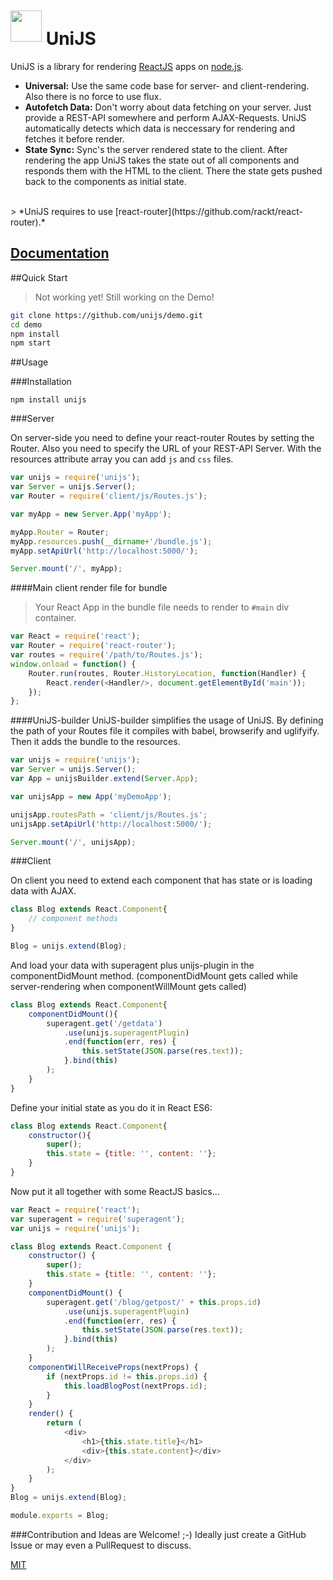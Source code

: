 
# <img src="https://avatars0.githubusercontent.com/u/13003405?v=3&s=100" height="50" style="position: relative; top: -5px;" alt=""> UniJS

UniJS is a library for rendering [ReactJS](https://github.com/facebook/react) apps on [node.js](https://github.com/joyent/node).

* **Universal:** Use the same code base for server- and client-rendering. Also there is no force to use flux.
* **Autofetch Data:** Don't worry about data fetching on your server. Just provide a REST-API somewhere and perform AJAX-Requests. UniJS automatically detects which data is neccessary for rendering and fetches it before render.
* **State Sync:** Sync's the server rendered state to the client. After rendering the app UniJS takes the state out of all components and responds them with the HTML to the client. There the state gets pushed back to the components as initial state.

<br>
> *UniJS requires to use [react-router](https://github.com/rackt/react-router).*


<!--## Demo + Docu
* **Live:** [UniJS on Heroku](https://unijs.herokuapp.com/)<br>
 (it's free account so it may takes some time when the app sleeps)
* **Repo:** [unijs/unijs-demo](https://github.com/unijs/unijs-demo)-->

## [Documentation](./docs/Index.md)

##Quick Start

> Not working yet! Still working on the Demo!

```sh
git clone https://github.com/unijs/demo.git
cd demo
npm install
npm start
```

##Usage

###Installation

`npm install unijs`

###Server

On server-side you need to define your react-router Routes by setting the Router. Also you need to specify the URL of your REST-API Server. With the resources attribute array you can add `js` and `css` files.

```js
var unijs = require('unijs');
var Server = unijs.Server();
var Router = require('client/js/Routes.js');

var myApp = new Server.App('myApp');

myApp.Router = Router;
myApp.resources.push(__dirname+'/bundle.js');
myApp.setApiUrl('http://localhost:5000/');

Server.mount('/', myApp);
```

####Main client render file for bundle
>Your React App in the bundle file needs to render to `#main` div container.

```js
var React = require('react');
var Router = require('react-router');
var routes = require('/path/to/Routes.js');
window.onload = function() {
	Router.run(routes, Router.HistoryLocation, function(Handler) {
		React.render(<Handler/>, document.getElementById('main'));
	});
};
```

####UniJS-builder
UniJS-builder simplifies the usage of UniJS. By defining the path of your Routes file it compiles with babel, browserify and uglifyify. Then it adds the bundle to the resources.

```js
var unijs = require('unijs');
var Server = unijs.Server();
var App = unijsBuilder.extend(Server.App);

var unijsApp = new App('myDemoApp');

unijsApp.routesPath = 'client/js/Routes.js';
unijsApp.setApiUrl('http://localhost:5000/');

Server.mount('/', unijsApp);
```

###Client

On client you need to extend each component that has state or is loading data with AJAX.

```js
class Blog extends React.Component{
	// component methods
}

Blog = unijs.extend(Blog);
```

And load your data with superagent plus unijs-plugin in the componentDidMount method. (componentDidMount gets called while server-rendering when componentWillMount gets called)

```js
class Blog extends React.Component{
	componentDidMount(){
		superagent.get('/getdata')
			.use(unijs.superagentPlugin)
			.end(function(err, res) {
				this.setState(JSON.parse(res.text));
			}.bind(this)
		);
	}
}
```

Define your initial state as you do it in React ES6:

```js
class Blog extends React.Component{
	constructor(){
		super();
		this.state = {title: '', content: ''};
	}
}
```

Now put it all together with some ReactJS basics...

```js
var React = require('react');
var superagent = require('superagent');
var unijs = require('unijs');

class Blog extends React.Component {
	constructor() {
		super();
		this.state = {title: '', content: ''};
	}
	componentDidMount() {
		superagent.get('/blog/getpost/' + this.props.id)
			.use(unijs.superagentPlugin)
			.end(function(err, res) {
				this.setState(JSON.parse(res.text));
			}.bind(this)
		);
	}
	componentWillReceiveProps(nextProps) {
		if (nextProps.id != this.props.id) {
			this.loadBlogPost(nextProps.id);
		}
	}
	render() {
		return (
			<div>
				<h1>{this.state.title}</h1>
				<div>{this.state.content}</div>
			</div>
		);
	}
}
Blog = unijs.extend(Blog);

module.exports = Blog;
```

###Contribution and Ideas are Welcome! ;-)
Ideally just create a GitHub Issue or may even a PullRequest to discuss.

[MIT](LICENSE)
